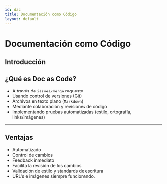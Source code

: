 ```yaml
---
id: dac
title: Documentación como Código
layout: default
---
```


# Documentación como Código

## Introducción

## ¿Qué es Doc as Code?

* A través de `issues/merge` requests
* Usando control de versiones (Git)
* Archivos en texto plano (`Markdown`)
* Mediante colaboración y revisiones de código
* Implementando pruebas automatizadas (estilo, ortografía, links/imágenes)
---

## Ventajas

* Automatizado
* Control de cambios
* Feedback inmediato
* Facilita la revisión de los cambios
* Validación de estilo y standards de escritura
* URL's e imágenes siempre funcionando.

